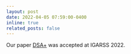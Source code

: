 ```yaml
---
layout: post
date: 2022-04-05 07:59:00-0400
inline: true
related_posts: false
---
```


Our paper <a href="https://ieeexplore.ieee.org/document/9883593">DSA+</a> was accepted at IGARSS 2022.

